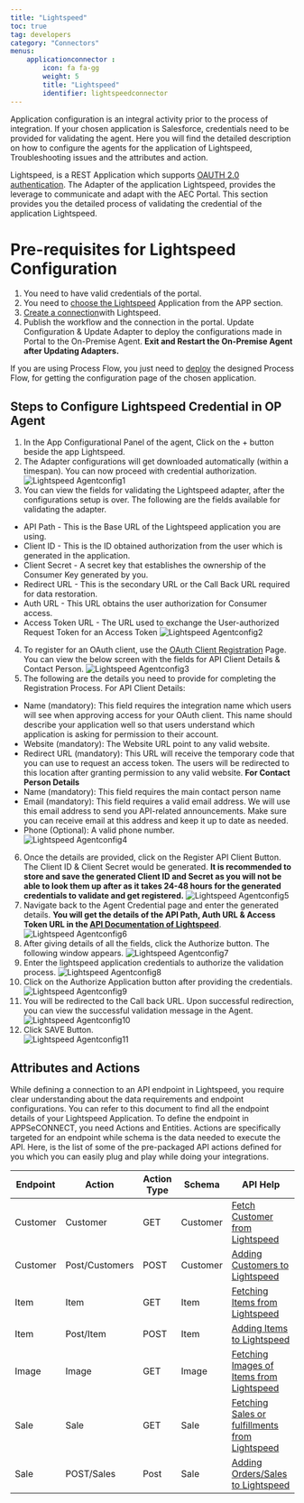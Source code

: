 ```yaml
---
title: "Lightspeed"
toc: true
tag: developers
category: "Connectors"
menus: 
    applicationconnector : 
        icon: fa fa-gg
        weight: 5 
        title: "Lightspeed"
        identifier: lightspeedconnector
---
```


Application configuration is an integral activity prior to the process of integration. If your chosen application is Salesforce, 
credentials need to be provided for validating the agent. Here you will find the detailed description on how to configure the agents 
for the application of Lightspeed, Troubleshooting issues and the attributes and action.

Lightspeed, is a REST Application which supports [OAUTH 2.0 authentication](/connectors/OAuth2.0/). The Adapter of the application Lightspeed, provides the leverage 
to communicate and adapt with the AEC Portal. This section provides you the detailed process of validating the credential of the 
application Lightspeed.


# Pre-requisites for Lightspeed Configuration  
1.	You need to have valid credentials of the portal.
2.	You need to [choose the Lightspeed](/configuring%20appseconnect/configurations/#process-of-choosing-app) Application from the APP section. 
3.	[Create a connection](/getting%20started/configurations-for-integration/#configuring-connector-while-creating-connection)with Lightspeed. 
4.	Publish the workflow and the connection in the portal. Update Configuration & Update Adapter to deploy the configurations made in Portal to the On-Premise Agent.
**Exit and Restart the On-Premise Agent after Updating Adapters.**

If you are using Process Flow, you just need to [deploy](/deployment/Environment-Management/) the designed Process Flow, for getting the configuration page of the chosen application.

## Steps to Configure Lightspeed Credential in OP Agent

1.	In the App Configurational Panel of the agent, Click on the + button beside the app Lightspeed.
2.	The Adapter configurations will get downloaded automatically (within a timespan). You can now proceed with credential authorization.  
![Lightspeed Agentconfig1](../../../../staticfiles/connectors/media/application-connector/lightspeed-agentconfig1.png)
3.	You can view the fields for validating the Lightspeed adapter, after the configurations setup is over. 
The following are the fields available for validating the adapter.  
* API Path - This is the Base URL of the Lightspeed application you are using.
* Client ID - This is the ID obtained authorization from the user which is generated in the application.
* Client Secret - A secret key that establishes the ownership of the Consumer Key generated by you.
* Redirect URL - This is the secondary URL or the Call Back URL required for data restoration.
* Auth URL - This URL obtains the user authorization for Consumer access.
* Access Token URL - The URL used to exchange the User-authorized Request Token for an Access Token
![Lightspeed Agentconfig2](../../../../staticfiles/connectors/media/application-connector/lightspeed-agentconfig2.png)
4.	To register for an OAuth client, use the [OAuth Client Registration](https://cloud.lightspeedapp.com/oauth/register.php) Page. 
You can view the below screen with the fields for API Client Details & Contact Person. 
![Lightspeed Agentconfig3](../../../../staticfiles/connectors/media/application-connector/lightspeed-agentconfig3.png)
5.	The following are the details you need to provide for completing the Registration Process.
For API Client Details:
* Name (mandatory): This field requires the integration name which users will see when approving access for your OAuth client. This name should describe your application well so that users understand which application is asking for permission to their account. 
* Website (mandatory): The Website URL point to any valid website. 
* Redirect URL (mandatory): This URL will receive the temporary code that you can use to request an access token. The users will be redirected to this location after granting permission to any valid website. 
**For Contact Person Details**
* Name (mandatory): This field requires the main contact person name 
* Email (mandatory): This field requires a valid email address. We will use this email address to send you API-related announcements. Make sure you can receive email at this address and keep it up to date as needed. 
* Phone (Optional): A valid phone number.  
![Lightspeed Agentconfig4](../../../../staticfiles/connectors/media/application-connector/lightspeed-agentconfig4.png)
6.	Once the details are provided, click on the Register API Client Button. The Client ID & Client Secret would be generated. 
**It is recommended to store and save the generated Client ID and Secret as you will not be able to look them 
up after as it takes 24-48 hours for the generated credentials to validate and get 
registered.**
![Lightspeed Agentconfig5](../../../../staticfiles/connectors/media/application-connector/lightspeed-agentconfig5.png)
7.	Navigate back to the Agent Credential page and enter the generated details. 
**You will get the details of the API Path, Auth URL & Access Token URL in the 
[API Documentation of Lightspeed](https://developers.lightspeedhq.com/retail/introduction/introduction/)**. 
![Lightspeed Agentconfig6](../../../../staticfiles/connectors/media/application-connector/lightspeed-agentconfig6.png)
8.	After giving details of all the fields, click the Authorize button. The following window appears. 
![Lightspeed Agentconfig7](../../../../staticfiles/connectors/media/application-connector/lightspeed-agentconfig7.png)
9.	Enter the lightspeed application credentials to authorize the validation process. 
![Lightspeed Agentconfig8](../../../../staticfiles/connectors/media/application-connector/lightspeed-agentconfig8.png)
10.	Click on the Authorize Application button after providing the credentials. 
![Lightspeed Agentconfig9](../../../../staticfiles/connectors/media/application-connector/lightspeed-agentconfig9.png)
11.	You will be redirected to the Call back URL. Upon successful redirection, you can view the successful validation message in the Agent.
![Lightspeed Agentconfig10](../../../../staticfiles/connectors/media/application-connector/lightspeed-agentconfig10.png) 
12.	Click SAVE Button.  
![Lightspeed Agentconfig11](../../../../staticfiles/connectors/media/application-connector/lightspeed-agentconfig11.png)
## Attributes and Actions 
While defining a connection to an API endpoint in Lightspeed, you require clear understanding about the data requirements and endpoint configurations. You can refer to this document to find all the endpoint details of your Lightspeed Application.
To define the endpoint in APPSeCONNECT, you need Actions and Entities. Actions are specifically targeted for an endpoint while schema is the data needed to execute the API. Here, is the list of some of the pre-packaged API actions defined for you which you can easily plug and play while doing your integrations.

|Endpoint|Action|Action Type|Schema|API Help|
|---|---|---|---|------||Customer|Customer|GET|Customer|[Fetch Customer from Lightspeed](https://developers.lightspeedhq.com/retail/endpoints/Customer/#get-all-customers)||Customer|Post/Customers|POST|Customer|[Adding Customers to Lightspeed](https://developers.lightspeedhq.com/retail/endpoints/Customer/#post-create-a-customer)||Item|Item|GET|Item|[Fetching Items from Lightspeed](https://developers.lightspeedhq.com/retail/endpoints/Item/#get-all-items) ||Item|Post/Item|POST|Item|[Adding Items to Lightspeed](https://developers.lightspeedhq.com/retail/endpoints/Item/#post-create-an-item)||Image|Image|GET|Image|[Fetching Images of Items from Lightspeed](https://developers.lightspeedhq.com/retail/endpoints/Image/)||Sale|Sale|GET|Sale|[Fetching Sales or fulfillments from Lightspeed](https://developers.lightspeedhq.com/retail/endpoints/Sale/#get-all-sales)||Sale|POST/Sales|Post|Sale|[Adding Orders/Sales to Lightspeed](https://developers.lightspeedhq.com/retail/endpoints/Sale/#post-create-a-sale)|
				 



